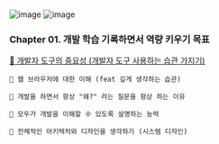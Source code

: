 # 


![image](https://github.com/oiosu/oiosu/assets/99783474/e5620dc9-954b-40e8-831d-1b2c9cc9bdd1)
![image](https://github.com/oiosu/oiosu/assets/99783474/26c6fc15-32a1-447d-afec-66be58051a76)


### Chapter 01. 개발 학습 기록하면서 역량 키우기 목표

[🐼 개발자 도구의 중요성 (개발자 도구 사용하는 습관 가지기)](https://velog.io/@bestsu/%EA%B0%9C%EB%B0%9C%EC%9E%90-%EB%8F%84%EA%B5%AC%EC%9D%98-%EC%A4%91%EC%9A%94%EC%84%B1-%EA%B0%9C%EB%B0%9C%EC%9E%90-%EB%8F%84%EA%B5%AC-%EC%82%AC%EC%9A%A9%ED%95%98%EB%8A%94-%EC%8A%B5%EA%B4%80-%EA%B0%80%EC%A7%80%EA%B8%B0)

    🐼 웹 브라우저에 대한 이해 (feat 깊게 생각하는 습관)

    🐼 개발을 하면서 항상 "왜?" 라는 질문을 항상 하는 이유

    🐼 모두가 개발을 이해할 수 있도록 설명하는 능력

    🐼 전체적인 아키텍처와 디자인을 생각하기 (시스템 디자인)

  
